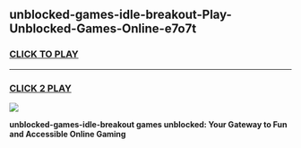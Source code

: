 
## unblocked-games-idle-breakout-Play-Unblocked-Games-Online-e7o7t
<h3>
<a href="https://premium76.site?title=unblocked-games-idle-breakout&ref=25A">CLICK TO PLAY</a></h3>
<hr>

<h3>
<a href="https://premium76.site?title=unblocked-games-idle-breakout&ref=25A">CLICK 2 PLAY</a>
  
</h3>

<a href="https://premium76.site?title=unblocked-games-idle-breakout&ref=25A"><img src="https://clearcache.store/games.png"></a>


**unblocked-games-idle-breakout games unblocked: Your Gateway to Fun and Accessible Online Gaming**
